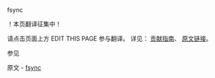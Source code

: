  fsync

 ！本页翻译征集中！

请点击页面上方 EDIT THIS PAGE 参与翻译。
详见：
[贡献指南]( https://github.com/whaleal/MongoDB-Manual-zh/blob/master/CONTRIBUTING.md )、
[原文链接](  https://docs.mongodb.com/manual/reference/command/fsync/  )。

 参见

原文 - [fsync]( https://docs.mongodb.com/manual/reference/command/fsync/ )

